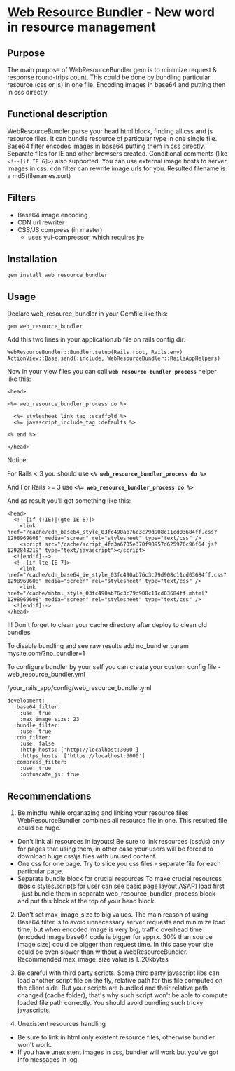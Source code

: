 [Web Resource Bundler](http://wrb.railsware.com/) - New word in resource management
============================================
Purpose
------------------
The main purpose of WebResourceBundler gem is to minimize request & response
round-trips count.  This could be done by bundling particular resource (css or js) in 
one file. Encoding images in base64 and putting then in css directly.

Functional description
----------------------
WebResourceBundler parse your head html block, finding all css and js resource 
files.
It can bundle resource of particular type in one single file. Base64 filter
encodes images in base64 putting them in css directly. Separate files for IE
and other browsers created. Conditional comments (like `<!--[if IE 6]>`) also
supported. You can use external image hosts to server images in css: 
cdn filter can rewrite image urls for you. Resulted filename is a md5(filenames.sort)

Filters
-------

+ Base64 image encoding 
+ CDN url rewriter
+ CSS/JS compress (in master)
  + uses yui-compressor, which requires jre

Installation
---------------------

    gem install web_resource_bundler

Usage
-------------------

Declare web_resource_bundler in your Gemfile like this:

    gem web_resource_bundler

Add this two lines in your application.rb file on rails config dir:

    WebResourceBundler::Bundler.setup(Rails.root, Rails.env)
    ActionView::Base.send(:include, WebResourceBundler::RailsAppHelpers)

Now in your view files you can call **`web_resource_bundler_process`** helper like this:

    <head>

    <%= web_resource_bundler_process do %>

      <%= stylesheet_link_tag :scaffold %>
      <%= javascript_include_tag :defaults %>

    <% end %>

    </head>

Notice:

For Rails < 3
you should use **`<% web_resource_bundler_process do %>`**

And For Rails >= 3
use **`<%= web_resource_bundler_process do %>`**


And as result you'll got something like this:

    <head> 
      <!--[if (!IE)|(gte IE 8)]>
        <link href="/cache/cdn_base64_style_03fc490ab76c3c79d908c11cd03684ff.css?1298969608" media="screen" rel="stylesheet" type="text/css" /> 
        <script src="/cache/script_4fd3a6705e370f98957d625976c96f64.js?1292848219" type="text/javascript"></script>
      <![endif]-->
      <!--[if lte IE 7]>
        <link href="/cache/cdn_base64_ie_style_03fc490ab76c3c79d908c11cd03684ff.css?1298969608" media="screen" rel="stylesheet" type="text/css" />
        <link href="/cache/mhtml_style_03fc490ab76c3c79d908c11cd03684ff.mhtml?1298969608" media="screen" rel="stylesheet" type="text/css" />
      <![endif]-->
    </head>

!!!
Don't forget to clean your cache directory after deploy to clean old bundles

To disable bundling and see raw results add no_bundler param
mysite.com/?no_bundler=1

To configure bundler by your self you can create your custom config file - web_resource_bundler.yml

/your_rails_app/config/web_resource_bundler.yml

    development:
      :base64_filter:
        :use: true
        :max_image_size: 23
      :bundle_filter:
        :use: true
      :cdn_filter:
        :use: false
        :http_hosts: ['http://localhost:3000']
        :https_hosts: ['https://localhost:3000']
      :compress_filter:
        :use: true
        :obfuscate_js: true

Recommendations
--------------------

1. Be mindful while organazing and linking your resource files 
WebResourceBundler combines all resource file in one. This resulted file could be huge.

  * Don't link all resources in layouts!
    Be sure to link resources (css\js) only for pages that using them, in other case your users will be forced
    to download huge css\js files with unused content.
  * One css for one page.
    Try to slice you css files - separate file for each particular page.
  * Separate bundle block for crucial resources
    To make crucial resources (basic styles\scripts for user can see basic page layout ASAP) load first - just bundle them in separate web_resource_bundler_process block and put this block at the top of your head block. 

2. Don't set max_image_size to big values. 
The main reason of using Base64 filter is to avoid unnecessary server requests and minimize load time,
but when encoded image is very big, traffic overhead time (encoded image base64 code is bigger for apprx. 30% than source image size) could be bigger than request time. In this case your site could be even slower than without a WebResourceBundler.
Recommended max_image_size value is 1..20kbytes

3. Be careful with third party scripts.
Some third party javascript libs can load another script file on the fly, relative path for this file computed
on the client side. But your scripts are bundled and their relative path changed (cache folder), that's why such script
won't be able to compute loaded file path correctly. You should avoid bundling such tricky javascripts.

4. Unexistent resources handling 

  * Be sure to link in html only existent resource files, otherwise bundler won't work.
  * If you have unexistent images in css, bundler will work but you've got info messages in log.
